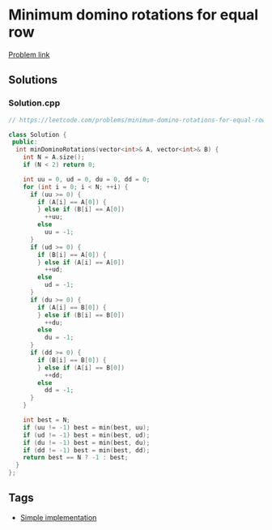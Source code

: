 # Minimum domino rotations for equal row

[Problem link](https://leetcode.com/problems/minimum-domino-rotations-for-equal-row)

## Solutions


### Solution.cpp
```cpp
// https://leetcode.com/problems/minimum-domino-rotations-for-equal-row

class Solution {
 public:
  int minDominoRotations(vector<int>& A, vector<int>& B) {
    int N = A.size();
    if (N < 2) return 0;

    int uu = 0, ud = 0, du = 0, dd = 0;
    for (int i = 0; i < N; ++i) {
      if (uu >= 0) {
        if (A[i] == A[0]) {
        } else if (B[i] == A[0])
          ++uu;
        else
          uu = -1;
      }
      if (ud >= 0) {
        if (B[i] == A[0]) {
        } else if (A[i] == A[0])
          ++ud;
        else
          ud = -1;
      }
      if (du >= 0) {
        if (A[i] == B[0]) {
        } else if (B[i] == B[0])
          ++du;
        else
          du = -1;
      }
      if (dd >= 0) {
        if (B[i] == B[0]) {
        } else if (A[i] == B[0])
          ++dd;
        else
          dd = -1;
      }
    }

    int best = N;
    if (uu != -1) best = min(best, uu);
    if (ud != -1) best = min(best, ud);
    if (du != -1) best = min(best, du);
    if (dd != -1) best = min(best, dd);
    return best == N ? -1 : best;
  }
};
```
## Tags

* [Simple implementation](/Collections/simple-implementation.md#simple-implementation)
